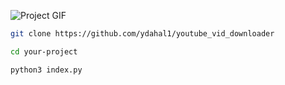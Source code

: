 ![Project GIF](https://s6.gifyu.com/images/S6Gbc.gif)

```bash
git clone https://github.com/ydahal1/youtube_vid_downloader
```

```bash
cd your-project
```
```bash
python3 index.py
```

   
